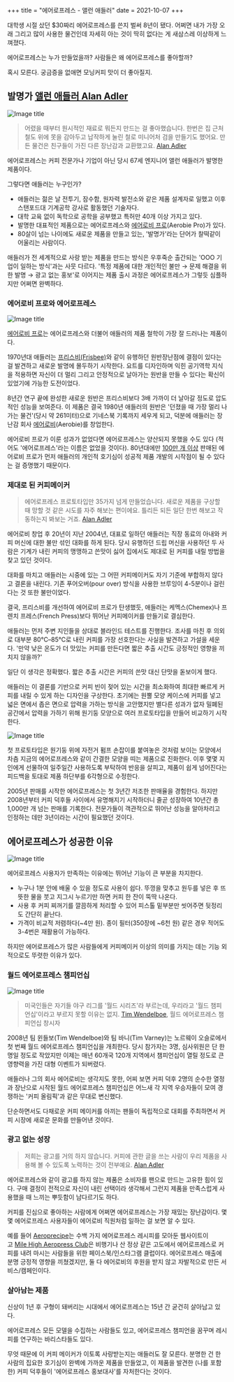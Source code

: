 +++
title = "에어로프레스 - 앨런 애들러"
date = 2021-10-07
+++

대학생 시절 샀던 $30짜리 에어로프레스를 쓴지 벌써 8년이 됐다. 어쩌면 내가 가장 오래 그리고 많이 사용한 물건인데 자세히 아는 것이 딱히 없다는 게 새삼스레 이상하게 느껴졌다.

에어로프레스는 누가 만들었을까? 사람들은 왜 에어로프레스를 좋아할까?

혹시 모른다. 궁금증을 없애면 모닝커피 맛이 더 좋아질지.

## 발명가 [앨런 애들러 Alan Adler](https://www.wired.com/2015/03/first-alan-adler-invented-the-aerobie-now-hes-created-the-perfect-cup-of-coffee/)

![Image title](https://bear-images.sfo2.cdn.digitaloceanspaces.com/kang-1662220644.webp)

> 어렸을 때부터 원시적인 재료로 뭐든지 만드는 걸 좋아했습니다. 한번은 집 근처 철도 위에 못을 감아두고 납작하게 눌린 철로 미니어처 검을 만들기도 했어요. 만든 물건은 친구들이 가진 다른 장난감과 교환했고요.
> [Alan Adler](https://www.wired.com/2015/03/first-alan-adler-invented-the-aerobie-now-hes-created-the-perfect-cup-of-coffee/)

에어로프레스는 커피 전문가나 기업이 아닌 당시 67세 엔지니어 앨런 애들러가 발명한 제품이다.

그렇다면 애들러는 누구인가?

* 애들러는 젊은 날 전투기, 잠수함, 원자력 발전소와 같은 제품 설계자로 일했고 이후 스탠포드대 기계공학 강사로 활동했던 기술자다.
* 대학 교육 없이 독학으로 공학을 공부했고 특허만 40개 이상 가지고 있다.
* 발명한 대표적인 제품으로는 에어로프레스와 [에어로비 프로](https://aerobie.com/us/products/795861500010)(Aerobie Pro)가 있다.
* 80살이 넘는 나이에도 새로운 제품을 만들고 있는, '발명가'라는 단어가 찰떡같이 어울리는 사람이다.

애들러가 전 세계적으로 사랑 받는 제품을 만드는 방식은 우후죽순 출간되는 'OOO 기업이 일하는 방식'과는 사뭇 다르다. '특정 제품에 대한 개인적인 불만 → 문제 해결을 위한 발명 → 광고 없는 홍보'로 이어지는 제품 출시 과정은 에어로프레스가 그렇듯 심플하지만 어쩌면 완벽하다.

### 에어로비 프로와 에어로프레스

![Image title](https://bear-images.sfo2.cdn.digitaloceanspaces.com/kang-1662220660.webp)

[에어로비 프로](https://aerobie.com/us/products/795861500010)는 에어로프레스와 더불어 애들러의 제품 철학이 가장 잘 드러나는 제품이다.

1970년대 애들러는 [프리스비(Frisbee)](https://ko.wikipedia.org/wiki/%EC%9B%90%EB%B0%98_%EC%9E%A5%EB%82%9C%EA%B0%90)와 같이 유행하던 원반장난점에 결점이 있다는 걸 발견하고 새로운 발명에 몰두하기 시작한다. 요트를 디자인하며 익힌 공기역학 지식을 적용하면 자신이 더 멀리 그리고 안정적으로 날아가는 원반을 만들 수 있다는 확신이 있었기에 가능한 도전이었다.

8년간 연구 끝에 완성한 새로운 원반은 프리스비보다 3배 가까이 더 날아갈 정도로 압도적인 성능을 보여준다. 이 제품은 결국 1980년 애들러의 원반은 '던졌을 때 가장 멀리 나가는 물건'(당시 약 261미터)으로 기네스북 기록까지 세우게 되고, 덕분에 애들러는 장난감 회사 [에어로비](https://aerobie.com/us/)(Aerobie)를 창업한다.

에어로비 프로가 이룬 성과가 없었다면 에어로프레스는 양산되지 못했을 수도 있다 (적어도 '에어로프레스'라는 이름은 없었을 것이다). 80년대에만 [100만 개 이상](https://en.wikipedia.org/wiki/Aerobie) 판매된 에어로비 프로가 먼저 애들러의 개인적 호기심이 성공적 제품 개발의 시작점이 될 수 있다는 걸 증명했기 때문이다.

### 제대로 된 커피메이커

> 에어로프레스 프로토타입만 35가지 넘게 만들었습니다. 새로운 제품을 구상할 때 망할 것 같은 시도를 자주 해보는 편이에요. 틀리든 되든 일단 한번 해보고 작동하는지 봐보는 거죠.
> [Alan Adler](https://vimeo.com/ondemand/aeropressmovie)

에어로비 창업 후 20년이 지난 2004년, 대표로 일하던 애들러는 직장 동료의 아내와 커피 머신에 대한 불만 섞인 대화를 하게 된다. 당시 유행하던 드립 머신을 사용하던 두 사람은 기계가 내린 커피의 맹맹하고 쓴맛이 싫어 집에서도 제대로 된 커피를 내릴 방법을 찾고 있던 것이다.

대화를 마치고 애들러는 시중에 있는 그 어떤 커피메이커도 자기 기준에 부합하지 않다고 결론을 내린다. 기존 푸어오버(pour over) 방식을 사용한 브루잉이 4-5분이나 걸린다는 것 또한 불만이었다.

결국, 프리스비를 개선하여 에어로비 프로가 탄생했듯, 애들러는 케멕스(Chemex)나 프렌치 프레스(French Press)보다 뛰어난 커피메이커를 만들기로 결심한다.

애들러는 먼저 주변 지인들을 상대로 블라인드 테스트를 진행한다. 조사를 마친 후 의외로 대부분 80℃–85℃로 내린 커피를 가장 선호한다는 사실을 발견하고 가설을 세운다. '만약 낮은 온도가 더 맛있는 커피를 만든다면 짧은 추출 시간도 긍정적인 영향을 끼치지 않을까?'

일단 이 생각은 정확했다. 짧은 추출 시간은 커피의 쓴맛 대신 단맛을 돋보이게 했다.

애들러는 이 결론를 기반으로 커피 빈이 젖어 있는 시간을 최소화하여 최대한 빠르게 커피를 내릴 수 있게 하는 디자인을 구상한다. 초기에는 원뿔 모양 케이스에 커피를 넣고 넓은 면에서 좁은 면으로 압력을 가하는 방식을 고안했지만 별다른 성과가 없자 밀폐된 공간에서 압력을 가하기 위해 원기둥 모양으로 여러 프로토타입을 만들어 비교하기 시작한다.

![Image title](https://bear-images.sfo2.cdn.digitaloceanspaces.com/kang-1662220673.webp)

첫 프로토타입은 원기둥 위에 자전거 펌프 손잡이를 붙여놓은 것처럼 보이는 모양에서 차츰 지금의 에어로프레스와 같이 간결한 모양을 띠는 제품으로 진화한다. 이후 몇몇 지인에게 선물하여 일주일간 사용하도록 부탁하여 반응을 살피고, 제품이 쉽게 넘어진다는 피드백을 토대로 제품 하단부를 6각형으로 수정한다.

2005년 판매를 시작한 에어로프레스는 첫 3년간 저조한 판매율을 경험한다. 하지만 2008년부터 커피 덕후들 사이에서 유명해지기 시작하더니 줄곧 성장하여 10년간 총 1,000만 개 넘는 판매를 기록한다. 전문가들이 객관적으로 뛰어난 성능을 알아차리고 인정하는 데만 3년이라는 시간이 필요했던 것이다.

## 에어로프레스가 성공한 이유

![Image title](https://bear-images.sfo2.cdn.digitaloceanspaces.com/kang-1662220682.webp)

에어로프레스 사용자가 만족하는 이유에는 뛰어난 기능이 큰 부분을 차지한다.

* 누구나 1분 안에 배울 수 있을 정도로 사용이 쉽다. 뚜껑을 맞추고 원두를 넣은 후 뜨뜻한 물을 붓고 지그시 누르기만 하면 커피 한 잔이 뚝딱 나온다.
* 사용 후 커피 찌꺼기를 깔끔하게 처리할 수 있어 피스톨 밑부분만 씻어주면 뒷정리도 간단히 끝난다.
* 가격이 비교적 저렴하다(\~4만 원). 종이 필터(350장에 \~6천 원) 같은 경우 적어도 3-4번은 재활용이 가능하다.

하지만 에어로프레스가 많은 사람들에게 커피메이커 이상의 의미를 가지는 데는 기능 외적으로도 뚜렷한 이유가 있다.

### 월드 에어로프레스 챔피언십

![Image title](https://bear-images.sfo2.cdn.digitaloceanspaces.com/kang-1662220689.webp)

> 미국인들은 자기들 야구 리그를 '월드 시리즈'라 부르는데, 우리라고 '월드 챔피언십'이라고 부르지 못할 이유는 없지.
> [Tim Wendelboe](https://vimeo.com/ondemand/aeropressmovie), 월드 에어로프레스 챔피언십 창시자

2008년 팀 윈들보(Tim Wendelboe)와 팀 바니(Tim Varney)는 노르웨이 오슬로에서 첫 번째 월드 에어로프레스 챔피언십을 개최한다. 당시 참가자는 3명, 심사위원은 단 한 명일 정도로 작았지만 이제는 매년 60개국 120개 지역에서 챔피언십이 열릴 정도로 큰 영향력을 가진 대형 이벤트가 되버렸다.

애들러나 그의 회사 에어로비는 생각지도 못한, 어찌 보면 커피 덕후 2명의 순수한 열정과 장난으로 시작된 월드 에어로프레스 챔피언십은 어느새 각 지역 우승자들이 모여 경쟁하는 '커피 올림픽'과 같은 무대로 변신했다.

단순하면서도 다채로운 커피 메이커를 아끼는 팬들이 독립적으로 대회를 주최하면서 커피 시장에 새로운 문화를 만들어낸 것이다.

### 광고 없는 성장

> 저희는 광고를 거의 하지 않습니다. 커피에 관한 글을 쓰는 사람이 우리 제품을 사용해 볼 수 있도록 노력하는 것이 전부예요.
> [Alan Adler](https://www.wired.com/2015/03/first-alan-adler-invented-the-aerobie-now-hes-created-the-perfect-cup-of-coffee/)

에어로프레스와 같이 광고를 하지 않는 제품은 소비자를 팬으로 만드는 고유한 힘이 있다. 구매 결정이 전적으로 자신이 내린 선택이라 생각해서 그런지 제품을 만족스럽게 사용했을 때 느끼는 뿌듯함이 남다르기도 하다.

커피를 진심으로 좋아하는 사람에게 어쩌면 에어로프레스는 가장 재밌는 장난감이다. 몇몇 에어로프레스 사용자들이 에어로비 직원처럼 일하는 걸 보면 알 수 있다.

예를 들어 [Aeroprecipe](https://aeroprecipe.com/)는 수백 가지 에어로프레스 레시피를 모아둔 웹사이트이고 [Mile High Aeropress Club](https://www.facebook.com/MileHighAeropressClub/)은 비행기나 산 정상 같은 고도에서 에어로프레스로 커피를 내려 마시는 사람들을 위한 페이스북/인스타그램 클럽이다. 에어로프레스 매출에 분명 긍정적 영향을 끼쳤겠지만, 둘 다 에어로비의 후원을 받지 않고 자발적으로 만든 서비스/캠페인이다.

### 살아남는 제품

신상이 1년 후 구형이 돼버리는 시대에서 에어로프레스는 15년 간 굳건히 살아남고 있다.

에어로프레스 모든 모델을 수집하는 사람들도 있고, 에어로프레스 챔피언을 꿈꾸며 레시피를 연구하는 바리스타들도 있다.

무엇 때문에 이 커피 메이커가 이토록 사랑받는지는 애들러도 잘 모른다. 분명한 건 한 사람의 집요한 호기심이 완벽에 가까운 제품을 만들었고, 이 제품을 발견한 (나를 포함한) 커피 덕후들이 '에어로프레스 홍보대사'를 자처한다는 것이다.
